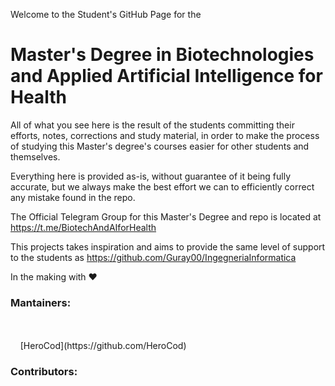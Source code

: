 Welcome to the Student's GitHub Page for the 
# Master's Degree in Biotechnologies and Applied Artificial Intelligence for Health

All of what you see here is the result of the students committing their efforts, notes, corrections and study material, in order to make the process of studying this Master's degree's courses easier for other students and themselves.

Everything here is provided as-is, without guarantee of it being fully accurate, but we always make the best effort we can to efficiently correct any mistake found in the repo.

The Official Telegram Group for this Master's Degree and repo is located at https://t.me/BiotechAndAIforHealth

This projects takes inspiration and aims to provide the same level of support to the students as https://github.com/Guray00/IngegneriaInformatica

In the making with ❤️

<h3>Mantainers:</h3>
<br>
<br>
&nbsp;&nbsp;&nbsp;&nbsp;[HeroCod](https://github.com/HeroCod)
<br>
 
<h3>Contributors:</h3>
